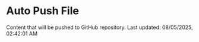 # Auto Push File

Content that will be pushed to GitHub repository.
Last updated: 08/05/2025, 02:42:01 AM